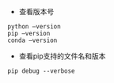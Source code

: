 - 查看版本号
```
python –version
pip –version
conda –version
```

- 查看pip支持的文件名和版本
```
pip debug --verbose
```